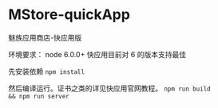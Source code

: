 # MStore-quickApp
魅族应用商店-快应用版

环境要求：
node 6.0.0+  快应用目前对 6 的版本支持最佳

先安装依赖
<code>npm install</code>

然后编译运行。证书之类的详见快应用官网教程。
<code>npm run build && npm run server</code>
